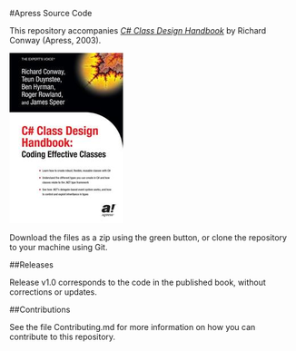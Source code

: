 #Apress Source Code

This repository accompanies [*C# Class Design Handbook*](http://www.apress.com/9781590592571) by Richard Conway (Apress, 2003).

![Cover image](9781590592571.jpg)

Download the files as a zip using the green button, or clone the repository to your machine using Git.

##Releases

Release v1.0 corresponds to the code in the published book, without corrections or updates.

##Contributions

See the file Contributing.md for more information on how you can contribute to this repository.
